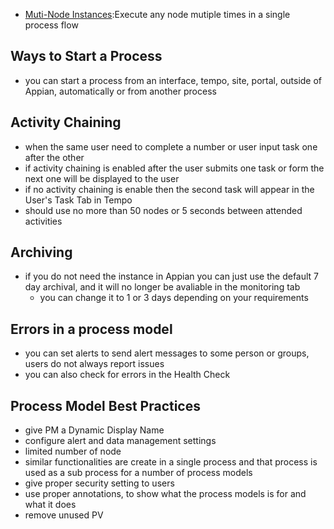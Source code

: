 
- [Muti-Node Instances](./MNI.md):Execute any node mutiple times in a single process flow


## Ways to Start a Process
- you can start a process from an interface, tempo, site, portal, outside of Appian, automatically or from another process


## Activity Chaining
- when the same user need to complete a number or user input task one after the other
- if activity chaining is enabled after the user submits one task or form the next one will be displayed to the user
- if no activity chaining is enable then the second task will appear in the User's Task Tab in Tempo
- should use no more than 50 nodes or 5 seconds between attended activities

## Archiving
- if you do not need the instance in Appian you can just use the default 7 day archival, and it will no longer be avaliable in the monitoring tab
    - you can change it to 1 or 3 days depending on your requirements


## Errors in a process model
- you can set alerts to send alert messages to some person or groups, users do not always report issues
- you can also check for errors in the Health Check


## Process Model Best Practices
- give PM a Dynamic Display Name
- configure alert and data management settings
- limited number of node
- similar functionalities are create in a single process and that process is used as a sub process for a number of process models
- give proper security setting to users
- use proper annotations, to show what the process models is for and what it does
- remove unused PV